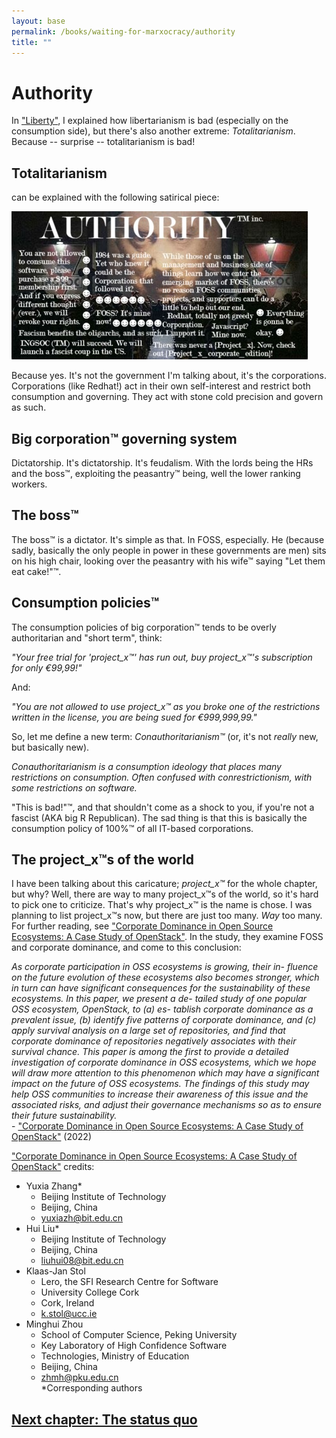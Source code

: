 ```yaml
---
layout: base
permalink: /books/waiting-for-marxocracy/authority
title: ""
---
```


# Authority
In ["Liberty"](/books/waiting-for-marxocracy/liberty), I explained how libertarianism is bad (especially
on the consumption side), but there's also another extreme: *Totalitarianism*.
Because -- surprise -- totalitarianism is bad!

## Totalitarianism
can be explained with the following satirical piece:

[![1984 was a guide.](/images/ingsoc.jpg)](/)

Because yes. It's not the government I'm talking about, it's the corporations.
Corporations (like Redhat!) act in their own self-interest and restrict both
consumption and governing. They act with stone cold precision and govern as such.

## Big corporation™ governing system
Dictatorship. It's dictatorship. It's feudalism. With the lords being the HRs and
the boss™, exploiting the peasantry™ being, well the lower ranking workers.

## The boss™
The boss™ is a dictator. It's simple as that. In FOSS, especially. He (because sadly,
basically the only people in power in these governments are men) sits on his high chair,
looking over the peasantry with his wife™ saying "Let them eat cake!"™.

## Consumption policies™
The consumption policies of big corporation™ tends to be overly authoritarian and "short
term", think:

*"Your free trial for 'project_x™' has run out, buy project_x™'s subscription
for only €99,99!"*

And:

*"You are not allowed to use project_x™ as you broke one of the restrictions written
in the license, you are being sued for €999,999,99."*

So, let me define a new term: *Conauthoritarianism™* (or, it's not *really* new, but
basically new).

*Conauthoritarianism is a consumption ideology that places many restrictions on
consumption. Often confused with conrestrictionism, with some restrictions
on software.*

"This is bad!"™, and that shouldn't come as a shock to you, if you're not a
fascist (AKA big R Republican). The sad thing is that this is basically the consumption
policy of 100%™ of all IT-based corporations.

## The project_x™s of the world
I have been talking about this caricature; *project_x™* for the whole chapter, but why?
Well, there are way to many project_x™s of the world, so it's hard to pick one to
criticize. That's why project_x™ is the name is chose. I was planning to list
project_x™s now, but there are just too many. *Way* too many. For further reading,
see ["Corporate Dominance in Open Source Ecosystems:
A Case Study of OpenStack"](https://dl.acm.org/doi/pdf/10.1145/3540250.3549117).
In the study, they examine FOSS and corporate dominance, and come
to this conclusion:

*As corporate participation in OSS ecosystems is growing, their in-
fluence on the future evolution of these ecosystems also becomes
stronger, which in turn can have significant consequences for the
sustainability of these ecosystems. In this paper, we present a de-
tailed study of one popular OSS ecosystem, OpenStack, to (a) es-
tablish corporate dominance as a prevalent issue, (b) identify five
patterns of corporate dominance, and (c) apply survival analysis
on a large set of repositories, and find that corporate dominance of
repositories negatively associates with their survival chance.
This paper is among the first to provide a detailed investigation of
corporate dominance in OSS ecosystems, which we hope will draw
more attention to this phenomenon which may have a significant
impact on the future of OSS ecosystems. The findings of this study
may help OSS communities to increase their awareness of this issue
and the associated risks, and adjust their governance mechanisms
so as to ensure their future sustainability.*  
\- ["Corporate Dominance in Open Source Ecosystems:
A Case Study of OpenStack"](https://dl.acm.org/doi/pdf/10.1145/3540250.3549117)
(2022)

["Corporate Dominance in Open Source Ecosystems:
A Case Study of OpenStack"](https://dl.acm.org/doi/pdf/10.1145/3540250.3549117)
credits:

- Yuxia Zhang\*
  - Beijing Institute of Technology
  - Beijing, China
  - yuxiazh@bit.edu.cn
- Hui Liu\*
  - Beijing Institute of Technology
  - Beijing, China
  - liuhui08@bit.edu.cn
- Klaas-Jan Stol
  - Lero, the SFI Research Centre for Software
  - University College Cork
  - Cork, Ireland
  - k.stol@ucc.ie
- Minghui Zhou
  - School of Computer Science, Peking University
  - Key Laboratory of High Confidence Software
  - Technologies, Ministry of Education
  - Beijing, China
  - zhmh@pku.edu.cn  
\*Corresponding authors

## [Next chapter: The status quo](/books/waiting-for-marxocracy/status-quo)
